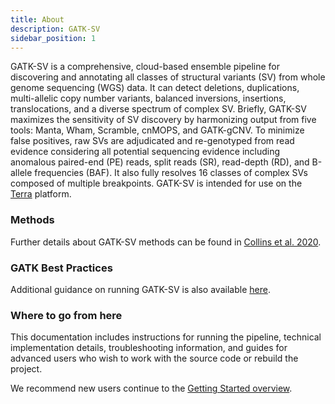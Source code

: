```yaml
---
title: About
description: GATK-SV
sidebar_position: 1
---
```


GATK-SV is a comprehensive, cloud-based ensemble pipeline for discovering and annotating all 
classes of structural variants (SV) from whole genome sequencing (WGS) data. It can detect 
deletions, duplications, multi-allelic copy number variants, balanced inversions, 
insertions, translocations, and a diverse spectrum of complex SV. Briefly, GATK-SV 
maximizes the sensitivity of SV discovery by harmonizing output from five tools: 
Manta, Wham, Scramble, cnMOPS, and GATK-gCNV. To minimize false positives, raw SVs 
are adjudicated and re-genotyped from read evidence considering all potential 
sequencing evidence including anomalous paired-end (PE) reads, split reads (SR), 
read-depth (RD), and B-allele frequencies (BAF). It also fully resolves 16 classes of complex 
SVs composed of multiple breakpoints. GATK-SV is intended for use on the [Terra](https://app.terra.bio/) 
 platform.

### Methods

Further details about GATK-SV methods can be found in [Collins et al. 2020](https://www.nature.com/articles/s41586-020-2287-8).

### GATK Best Practices

Additional guidance on running GATK-SV is also available [here](https://gatk.broadinstitute.org/hc/en-us/articles/9022653744283-GATK-Best-Practices-for-Structural-Variation-Discovery-on-Single-Samples).

### Where to go from here

This documentation includes instructions for running the pipeline, technical implementation details, troubleshooting 
information, and guides for advanced users who wish to work with the source code or rebuild the project.

We recommend new users continue to the [Getting Started overview](/docs/gs/overview.md).
